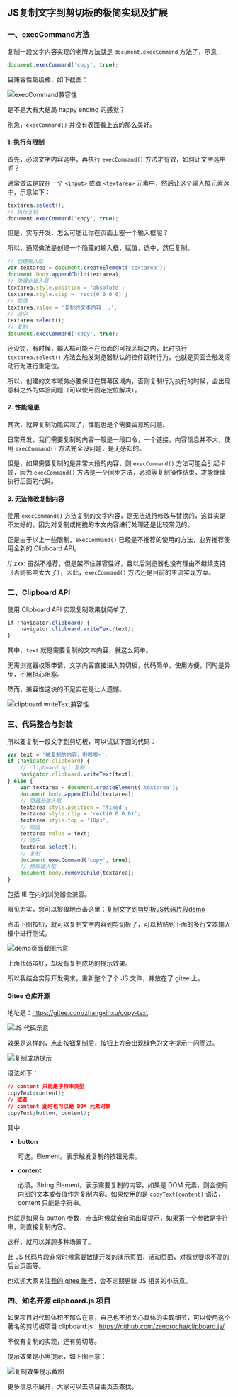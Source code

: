 ## JS复制文字到剪切板的极简实现及扩展

### 一、execCommand方法

复制一段文字内容实现的老牌方法就是 `document.execCommand` 方法了，示意：

```javascript
document.execCommand('copy', true);
```

且兼容性超级棒，如下截图：

![execCommand兼容性](https://images-1305186932.cos.ap-beijing.myqcloud.com/images/202304202141194.png)

是不是大有大结局 happy ending 的感觉？

别急，`execCommand()` 并没有表面看上去的那么美好。

#### 1. 执行有限制

首先，必须文字内容选中，再执行 `execCommand()` 方法才有效，如何让文字选中呢？

通常做法是放在一个 `<input>` 或者 `<textarea>` 元素中，然后让这个输入框元素选中，示意如下：

```csharp
textarea.select();
// 执行复制
document.execCommand('copy', true);
```

但是，实际开发，怎么可能让你在页面上塞一个输入框呢？

所以，通常做法是创建一个隐藏的输入框，赋值，选中，然后复制。

```javascript
// 创建输入框
var textarea = document.createElement('textarea');
document.body.appendChild(textarea);
// 隐藏此输入框
textarea.style.position = 'absolute';
textarea.style.clip = 'rect(0 0 0 0)';
// 赋值
textarea.value = '复制的文本内容...';
// 选中
textarea.select();
// 复制
document.execCommand('copy', true);
```

还没完，有时候，输入框可能不在页面的可视区域之内，此时执行 `textarea.select()` 方法会触发浏览器默认的控件跳转行为，也就是页面会触发滚动行为进行重定位。

所以，创建的文本域务必要保证在屏幕区域内，否则复制行为执行的时候，会出现意料之外的体验问题（可以使用固定定位解决）。

#### 2. 性能隐患

其次，就算复制功能实现了，性能也是个需要留意的问题。

日常开发，我们需要复制的内容一般是一段口令，一个链接，内容信息并不大，使用 `execCommand()` 方法完全没问题，是无感知的。

但是，如果需要复制的是非常大段的内容，则 `execCommand()` 方法可能会引起卡顿，因为 `execCommand()` 方法是一个同步方法，必须等复制操作结束，才能继续执行后面的代码。

#### 3. 无法修改复制内容

使用 `execCommand()` 方法复制的文字内容，是无法进行修改与替换的，这其实是不友好的，因为对复制或拖拽的本文内容进行处理还是比较常见的。

正是由于以上一些限制，`execCommand()` 已经是不推荐的使用的方法，业界推荐使用全新的 Clipboard API。

// zxx: 虽然不推荐，但是架不住兼容性好，且以后浏览器也没有理由不继续支持（否则影响太大了），因此，`execCommand()` 方法还是目前的主流实现方案。

### 二、Clipboard API

使用 Clipboard API 实现复制效果就简单了，

```scss
if (navigator.clipboard) {
    navigator.clipboard.writeText(text);
}
```

其中，`text` 就是需要复制的文本内容，就这么简单。

无需浏览器权限申请，文字内容直接进入剪切板，代码简单，使用方便，同时是异步，不用担心阻塞。

然而，兼容性这块的不足实在是让人遗憾。

![clipboard writeText兼容性](https://images-1305186932.cos.ap-beijing.myqcloud.com/images/202304202141169.png)



### 三、代码整合与封装

所以要复制一段文字到剪切板，可以试试下面的代码：

```javascript
var text = '被复制的内容，啦啦啦~';
if (navigator.clipboard) {
    // clipboard api 复制
    navigator.clipboard.writeText(text);
} else {
    var textarea = document.createElement('textarea');
    document.body.appendChild(textarea);
    // 隐藏此输入框
    textarea.style.position = 'fixed';
    textarea.style.clip = 'rect(0 0 0 0)';
    textarea.style.top = '10px';
    // 赋值
    textarea.value = text;
    // 选中
    textarea.select();
    // 复制
    document.execCommand('copy', true);
    // 移除输入框
    document.body.removeChild(textarea);
}
```

包括 IE 在内的浏览器全兼容。

眼见为实，您可以狠狠地点击这里：[复制文字到剪切板JS代码片段demo](https://www.zhangxinxu.com/study/202110/js-copy-text-demo.php)

点击下图按钮，就可以复制文字内容到剪切板了，可以粘贴到下面的多行文本输入框中进行测试。

![demo页面截图示意](https://images-1305186932.cos.ap-beijing.myqcloud.com/images/202304202141205.png)

上面代码虽好，却没有复制成功的提示效果。

所以我结合实际开发需求，重新整个了个 JS 文件，并放在了 gitee 上。

#### Gitee 仓库开源

地址是：https://gitee.com/zhangxinxu/copy-text

![JS 代码示意](https://images-1305186932.cos.ap-beijing.myqcloud.com/images/202304202141183.png)

效果是这样的，点击按钮复制后，按钮上方会出现绿色的文字提示一闪而过。

![复制成功提示](https://images-1305186932.cos.ap-beijing.myqcloud.com/images/202304202141879.gif)

语法如下：

```css
// content 只能是字符串类型
copyText(content);
// 或者
// content 此时也可以是 DOM 元素对象
copyText(button, content);
```

其中：

- **button**

    可选。Element。表示触发复制的按钮元素。

- **content**

    必须。String|Element。表示需要复制的内容。如果是 DOM 元素，则会使用内部的文本或者值作为复制内容。如果使用的是 `copyText(content)` 语法，content 只能是字符串。

也就是如果有 button 参数，点击时候就会自动出现提示，如果第一个参数是字符串，则直接复制内容。

这样，就可以兼顾多种场景了。

此 JS 代码片段非常时候需要敏捷开发的演示页面，活动页面，对视觉要求不高的后台页面等。

也欢迎大家关注[我的 gitee 账号](https://gitee.com/zhangxinxu)，会不定期更新 JS 相关的小玩意。

### 四、知名开源 clipboard.js 项目

如果项目对代码体积不那么在意，自己也不想关心具体的实现细节，可以使用这个著名的剪切板项目 clipboard.js：https://github.com/zenorocha/clipboard.js/

不仅有复制的实现，还有剪切等。

提示效果是小黑提示，如下图示意：

![复制效果提示截图](https://images-1305186932.cos.ap-beijing.myqcloud.com/images/202304202141457.png)

更多信息不展开，大家可以去项目主页去查找。